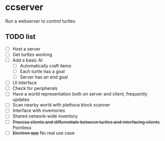 # ccserver

Run a webserver to control turtles

## TODO list
- [ ] Host a server
- [ ] Get turtles working
- [ ] Add a basic AI
    - [ ] Automatically craft items
    - [ ] Each turtle has a goal
    - [ ] Server has an end goal
- [ ] UI interface
- [ ] Check for peripherals
- [ ] Have a world representation both on server and client, frequently updates
- [ ] Scan nearby world with plethora block scanner
- [ ] Interface with inventories
- [ ] Shared network-wide inventory
- [ ] ~~Process clients and differentiate between turtles and interfacing clients~~ Pointless
- [ ] ~~Electron app~~ No real use case
